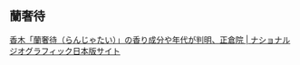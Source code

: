## 蘭奢待

[香木「蘭奢待（らんじゃたい）」の香り成分や年代が判明、正倉院 | ナショナル ジオグラフィック日本版サイト](https://natgeo.nikkeibp.co.jp/atcl/news/25/091700515/)
